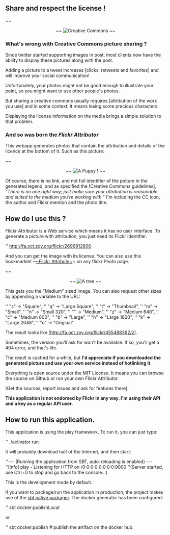 ## Share and respect the license !

~~ <center>
~~ ![Creative Commons](/images/6709759539.jpg)
~~ </center>

### What's wrong with Creative Commons picture sharing ?

Since twitter started supporting images in post, most clients now have the ability to display these pictures along with the post.

Adding a picture to a tweet increases [clicks, retweets and favorites] and will improve your social communication!

Unfortunately, your photos might not be good enough to illustrate your point, so you might want to use other people's photos.

But sharing a creative commons usually requires [attribution of the work you use] and in some context, it means losing some precious characters.

Displaying the license information on the media brings a simple solution to that problem.

### And so was born the *Flickr Attributor*

This webapp generates photos that contain the attribution and details of the licence at the bottom of it. Such as this picture:

~~ <center>
~~ ![A Puppy !](/images/8165495019.jpg)
~~ </center>

Of course, there is no link, and not full identifier of the picture in the generated legend, and as specified the [Creative Commons guidelines], "_There is no one right way; just make sure your attribution is reasonable and suited to the medium you're working with._" I'm including the CC icon, the author and Flickr mention and the photo title.

## How do I use this ?

Flickr Attributor is a Web service which means it has no user interface. To generate a picture with attribution, you just need its Flickr identifier.

'' http://fa.oct.zoy.org/flickr/2696912806

And you can get the image with its license. You can also use this bookmarklet ~<a href="javascript:(function(){var%20l=window.location.href;l=%22http://fa.oct.zoy.org/flickr/%22+l.replace(/https:\/\/www.flickr.com\/photos\/[^\/]+\//,%22%22).replace(/\/.*/,%22%22),window.open(l);})()">~Flickr Attribute~</a>~ on any flickr Photo page.

~~ <center>
~~ ![A tree](http://fa.oct.zoy.org/flickr/2696912806)
~~ </center>

This gets you the "Medium" sized image. You can also request other sizes by appending a variable to the URL:

'' "s" -> "Square",
'' "q" -> "Large Square",
'' "t" -> "Thumbnail",
'' "m" -> "Small",
'' "n" -> "Small 320",
'' ""  -> "Medium",
'' "z" -> "Medium 640",
'' "c" -> "Medium 800",
'' "b" -> "Large",
'' "h" -> "Large 1600",
'' "k" -> "Large 2048",
'' "o" -> "Original"

The result looks like [http://fa.oct.zoy.org/flickr/455488392/z].

Sometimes, the version you'll ask for won't be available. If so, you'll get a 404 error, and that's life.

The result is cached for a while, but **I'd appreciate if you downloaded the generated picture and use your own service instead of hotlinking it**.

Everything is open source under the MIT License. It means you can browse the source on Github or run your own Flickr Attributor.

[Get the sources, report issues and ask for features there].


**This application is not endorsed by Flickr in any way. I'm using their API and a key as a regular API user.**

## How to run this application.

This application is using the play framework. To run it, you can just type:

'' ./activator run

It will probably download half of the Internet, and then start:

''--- (Running the application from SBT, auto-reloading is enabled) ---
''[info] play - Listening for HTTP on /0:0:0:0:0:0:0:0:9000
''(Server started, use Ctrl+D to stop and go back to the console...)

This is the development mode by default.

If you want to package/run the application in production, the project makes use of the [sbt native packager](http://www.scala-sbt.org/sbt-native-packager/GettingStartedApplications/index.html). The docker generator has been configured:

'' sbt docker:publishLocal

or

'' sbt docker:publish # publish the artifact on the docker hub.